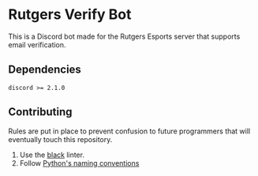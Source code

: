 # Rutgers Verify Bot
This is a Discord bot made for the Rutgers Esports server that supports email verification.

## Dependencies
```
discord >= 2.1.0
```

## Contributing
Rules are put in place to prevent confusion to future programmers that will eventually touch this repository.

1. Use the [black](https://github.com/psf/black) linter.
2. Follow [Python's naming conventions](https://peps.python.org/pep-0008/)